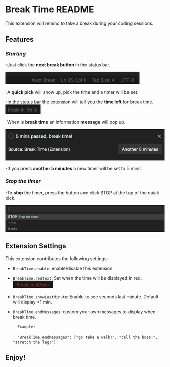 # Break Time README

This extension will remind to take a break during your coding sessions.

## Features

### **_Starting_**

-Just click the **next break button** in the status bar.

![](img/NextBreak.png)

-A **quick pick** will show up, pick the time and a timer will be set.

-In the status bar the extension will tell you the **time left** for break time.
![](img/BreakIn.png)

-When is **break time** an information **message** will pop up.

![](img/BreakMessage.png)

-If you press **another 5 minutes** a new timer will be set to 5 mins.

### **_Stop the timer_**

-To **stop** the timer, press the button and click STOP at the top of the quick pick.

![](img/StopBreak.png)

## Extension Settings

This extension contributes the following settings:

-   `BreakTime.enable`: enable/disable this extension.
-   `BreakTime.redText`: Set when the time will be displayed in red.
    ![](img/RedBreak.png)
-   `BreakTime.showLastMinute`: Enable to see seconds last minute. Default will display <1 min.
-   `BreakTime.endMessages`: custom your own messages to display when break time.

          Example:

          "BreakTime.endMessages": ["go take a walk!", "call the boss!", "stretch the leg!"]

## **Enjoy!**
